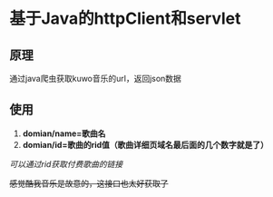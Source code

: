 # **基于Java的httpClient和servlet**

## 原理

通过java爬虫获取kuwo音乐的url，返回json数据

## 使用

1. **domian/name=歌曲名**
2. **domian/id=歌曲的rid值（歌曲详细页域名最后面的几个数字就是了）**


*可以通过rid获取付费歌曲的链接*

~~感觉酷我音乐是故意的，这接口也太好获取了~~
